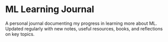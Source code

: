 # ML Learning Journal
A personal journal documenting my progress in learning more about ML. Updated regularly with new notes, useful resources, books, and reflections on key topics.
